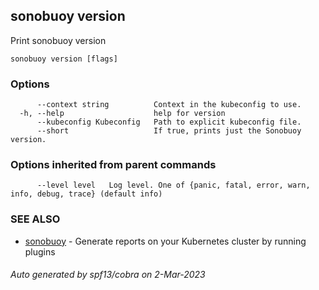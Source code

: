 ## sonobuoy version

Print sonobuoy version

```
sonobuoy version [flags]
```

### Options

```
      --context string          Context in the kubeconfig to use.
  -h, --help                    help for version
      --kubeconfig Kubeconfig   Path to explicit kubeconfig file.
      --short                   If true, prints just the Sonobuoy version.
```

### Options inherited from parent commands

```
      --level level   Log level. One of {panic, fatal, error, warn, info, debug, trace} (default info)
```

### SEE ALSO

* [sonobuoy](sonobuoy.md)	 - Generate reports on your Kubernetes cluster by running plugins

###### Auto generated by spf13/cobra on 2-Mar-2023
